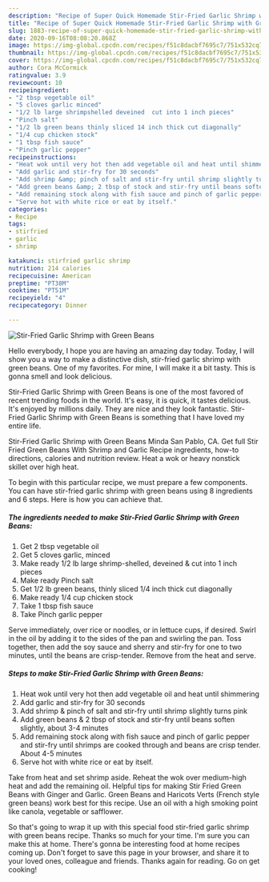 ```yaml
---
description: "Recipe of Super Quick Homemade Stir-Fried Garlic Shrimp with Green Beans"
title: "Recipe of Super Quick Homemade Stir-Fried Garlic Shrimp with Green Beans"
slug: 1883-recipe-of-super-quick-homemade-stir-fried-garlic-shrimp-with-green-beans
date: 2020-09-16T08:08:20.868Z
image: https://img-global.cpcdn.com/recipes/f51c8dacbf7695c7/751x532cq70/stir-fried-garlic-shrimp-with-green-beans-recipe-main-photo.jpg
thumbnail: https://img-global.cpcdn.com/recipes/f51c8dacbf7695c7/751x532cq70/stir-fried-garlic-shrimp-with-green-beans-recipe-main-photo.jpg
cover: https://img-global.cpcdn.com/recipes/f51c8dacbf7695c7/751x532cq70/stir-fried-garlic-shrimp-with-green-beans-recipe-main-photo.jpg
author: Cora McCormick
ratingvalue: 3.9
reviewcount: 10
recipeingredient:
- "2 tbsp vegetable oil"
- "5 cloves garlic minced"
- "1/2 lb large shrimpshelled deveined  cut into 1 inch pieces"
- "Pinch salt"
- "1/2 lb green beans thinly sliced 14 inch thick cut diagonally"
- "1/4 cup chicken stock"
- "1 tbsp fish sauce"
- "Pinch garlic pepper"
recipeinstructions:
- "Heat wok until very hot then add vegetable oil and heat until shimmering"
- "Add garlic and stir-fry for 30 seconds"
- "Add shrimp &amp; pinch of salt and stir-fry until shrimp slightly turns pink"
- "Add green beans &amp; 2 tbsp of stock and stir-fry until beans soften slightly, about 3-4 minutes"
- "Add remaining stock along with fish sauce and pinch of garlic pepper and stir-fry until shrimps are cooked through and beans are crisp tender. About 4-5 minutes"
- "Serve hot with white rice or eat by itself."
categories:
- Recipe
tags:
- stirfried
- garlic
- shrimp

katakunci: stirfried garlic shrimp 
nutrition: 214 calories
recipecuisine: American
preptime: "PT38M"
cooktime: "PT51M"
recipeyield: "4"
recipecategory: Dinner

---
```



![Stir-Fried Garlic Shrimp with Green Beans](https://img-global.cpcdn.com/recipes/f51c8dacbf7695c7/751x532cq70/stir-fried-garlic-shrimp-with-green-beans-recipe-main-photo.jpg)

Hello everybody, I hope you are having an amazing day today. Today, I will show you a way to make a distinctive dish, stir-fried garlic shrimp with green beans. One of my favorites. For mine, I will make it a bit tasty. This is gonna smell and look delicious.

Stir-Fried Garlic Shrimp with Green Beans is one of the most favored of recent trending foods in the world. It's easy, it is quick, it tastes delicious. It's enjoyed by millions daily. They are nice and they look fantastic. Stir-Fried Garlic Shrimp with Green Beans is something that I have loved my entire life.

Stir-Fried Garlic Shrimp with Green Beans Minda San Pablo, CA. Get full Stir Fried Green Beans With Shrimp and Garlic Recipe ingredients, how-to directions, calories and nutrition review. Heat a wok or heavy nonstick skillet over high heat.


To begin with this particular recipe, we must prepare a few components. You can have stir-fried garlic shrimp with green beans using 8 ingredients and 6 steps. Here is how you can achieve that.

<!--inarticleads1-->

##### The ingredients needed to make Stir-Fried Garlic Shrimp with Green Beans:

1. Get 2 tbsp vegetable oil
1. Get 5 cloves garlic, minced
1. Make ready 1/2 lb large shrimp-shelled, deveined &amp; cut into 1 inch pieces
1. Make ready Pinch salt
1. Get 1/2 lb green beans, thinly sliced 1/4 inch thick cut diagonally
1. Make ready 1/4 cup chicken stock
1. Take 1 tbsp fish sauce
1. Take Pinch garlic pepper


Serve immediately, over rice or noodles, or in lettuce cups, if desired. Swirl in the oil by adding it to the sides of the pan and swirling the pan. Toss together, then add the soy sauce and sherry and stir-fry for one to two minutes, until the beans are crisp-tender. Remove from the heat and serve. 

<!--inarticleads2-->

##### Steps to make Stir-Fried Garlic Shrimp with Green Beans:

1. Heat wok until very hot then add vegetable oil and heat until shimmering
1. Add garlic and stir-fry for 30 seconds
1. Add shrimp &amp; pinch of salt and stir-fry until shrimp slightly turns pink
1. Add green beans &amp; 2 tbsp of stock and stir-fry until beans soften slightly, about 3-4 minutes
1. Add remaining stock along with fish sauce and pinch of garlic pepper and stir-fry until shrimps are cooked through and beans are crisp tender. About 4-5 minutes
1. Serve hot with white rice or eat by itself.


Take from heat and set shrimp aside. Reheat the wok over medium-high heat and add the remaining oil. Helpful tips for making Stir Fried Green Beans with Ginger and Garlic. Green Beans and Haricots Verts (French style green beans) work best for this recipe. Use an oil with a high smoking point like canola, vegetable or safflower. 

So that's going to wrap it up with this special food stir-fried garlic shrimp with green beans recipe. Thanks so much for your time. I'm sure you can make this at home. There's gonna be interesting food at home recipes coming up. Don't forget to save this page in your browser, and share it to your loved ones, colleague and friends. Thanks again for reading. Go on get cooking!
